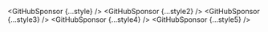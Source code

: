 <script>
  import { GitHubSponsor } from 'svelte-shields'
  import type { GitHubSponsorPropsType } from 'svelte-shields';
  
  const style: GitHubSponsorPropsType = {
    user: 'shinokada',
    style: 'flat'
  }

  const style2: GitHubSponsorPropsType = {
    user: 'shinokada',
    style: 'flat-square'
  }

  const style3: GitHubSponsorPropsType = {
    user: 'shinokada',
    style: 'for-the-badge'
  }

  const style4: GitHubSponsorPropsType = {
    user: 'shinokada',
    style: 'plastic'
  }

  const style5: GitHubSponsorPropsType = {
    user: 'shinokada',
    style: 'social'
  }
</script>

<GitHubSponsor {...style} />
<GitHubSponsor {...style2} />
<GitHubSponsor {...style3} />
<GitHubSponsor {...style4} />
<GitHubSponsor {...style5} />
